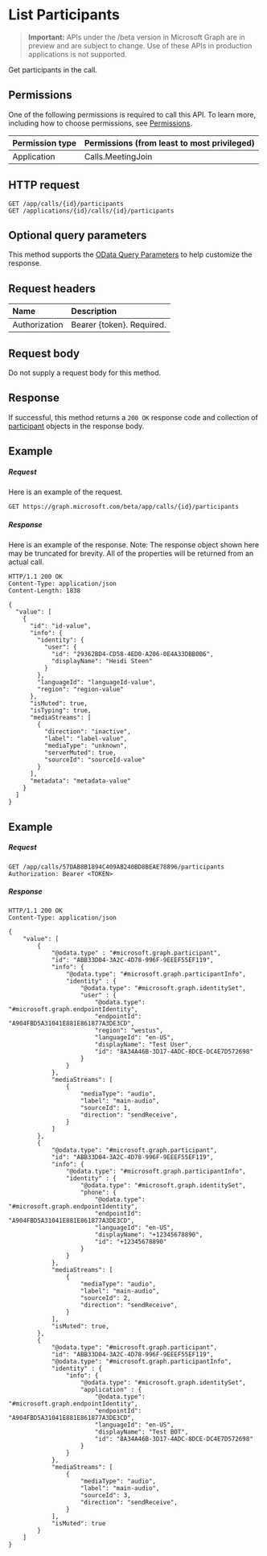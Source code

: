 # List Participants

> **Important:** APIs under the /beta version in Microsoft Graph are in preview and are subject to change. Use of these APIs in production applications is not supported.

Get participants in the call.

## Permissions

One of the following permissions is required to call this API. To learn more, including how to choose permissions, see [Permissions](../../../concepts/permissions_reference.md).

| Permission type | Permissions (from least to most privileged) |
| :-------------- | :------------------------------------------ |
| Application     | Calls.MeetingJoin                           |

## HTTP request
<!-- { "blockType": "ignored" } -->
```http
GET /app/calls/{id}/participants
GET /applications/{id}/calls/{id}/participants
```

## Optional query parameters
This method supports the [OData Query Parameters](http://graph.microsoft.io/docs/overview/query_parameters) to help customize the response.

## Request headers
| Name          | Description               |
|:--------------|:--------------------------|
| Authorization | Bearer {token}. Required. |

## Request body
Do not supply a request body for this method.
## Response
If successful, this method returns a `200 OK` response code and collection of [participant](../resources/participant.md) objects in the response body.
## Example
##### Request
Here is an example of the request.
<!-- {
  "blockType": "request",
  "name": "get_participants"
}-->
```http
GET https://graph.microsoft.com/beta/app/calls/{id}/participants
```

##### Response
Here is an example of the response. Note: The response object shown here may be truncated for brevity. All of the properties will be returned from an actual call.
<!-- {
  "blockType": "response",
  "truncated": true,
  "@odata.type": "microsoft.graph.participant",
  "isCollection": true 
} -->
```http
HTTP/1.1 200 OK
Content-Type: application/json
Content-Length: 1838

{
  "value": [
    {
      "id": "id-value",
      "info": {
        "identity": {
          "user": {
            "id": "29362BD4-CD58-4ED0-A206-0E4A33DBB0B6",
            "displayName": "Heidi Steen"
          }
        },
        "languageId": "languageId-value",
        "region": "region-value"
      },
      "isMuted": true,
      "isTyping": true,
      "mediaStreams": [
        {
          "direction": "inactive",
          "label": "label-value",
          "mediaType": "unknown",
          "serverMuted": true,
          "sourceId": "sourceId-value"
        }
      ],
      "metadata": "metadata-value"
    }
  ]
}
```

## Example

##### Request

``` http
GET /app/calls/57DAB8B1894C409AB240BD8BEAE78896/participants
Authorization: Bearer <TOKEN>
```

##### Response

``` http
HTTP/1.1 200 OK
Content-Type: application/json

{
    "value": [
        {
            "@odata.type" : "#microsoft.graph.participant",
            "id": "ABB33D04-3A2C-4D78-996F-9EEEF55EF119",
            "info": {
                "@odata.type": "#microsoft.graph.participantInfo",
                "identity" : {
                    "@odata.type": "#microsoft.graph.identitySet",
                    "user" : {
                        "@odata.type": "#microsoft.graph.endpointIdentity",
                        "endpointId": "A904FBD5A31041E881E861877A3DE3CD",
                        "region": "westus",
                        "languageId": "en-US",
                        "displayName": "Test User",
                        "id": "8A34A46B-3D17-4ADC-8DCE-DC4E7D572698"
                    }
                }
            },
            "mediaStreams": [
                {
                    "mediaType": "audio",
                    "label": "main-audio",
                    "sourceId": 1,
                    "direction": "sendReceive",
                }
            ]
        },
        {
            "@odata.type": "#microsoft.graph.participant",
            "id": "ABB33D04-3A2C-4D78-996F-9EEEF55EF119",
            "info": {
                "@odata.type": "#microsoft.graph.participantInfo",
                "identity" : {
                    "@odata.type": "#microsoft.graph.identitySet",
                    "phone": {
                        "@odata.type": "#microsoft.graph.endpointIdentity",
                        "endpointId": "A904FBD5A31041E881E861877A3DE3CD",
                        "languageId": "en-US",
                        "displayName": "+12345678890",
                        "id": "+12345678890"
                    }
                }
            },
            "mediaStreams": [
                {
                    "mediaType": "audio",
                    "label": "main-audio",
                    "sourceId": 2,
                    "direction": "sendReceive",
                }
            ],
            "isMuted": true,
        },
        {
            "@odata.type": "#microsoft.graph.participant",
            "id": "ABB33D04-3A2C-4D78-996F-9EEEF55EF119",
            "@odata.type": "#microsoft.graph.participantInfo",
            "identity" : {
                "info": {
                    "@odata.type": "#microsoft.graph.identitySet",
                    "application" : {
                        "@odata.type": "#microsoft.graph.endpointIdentity",
                        "endpointId": "A904FBD5A31041E881E861877A3DE3CD",
                        "languageId": "en-US",
                        "displayName": "Test BOT",
                        "id": "8A34A46B-3D17-4ADC-8DCE-DC4E7D572698"
                    }
                }
            },
            "mediaStreams": [
                {
                    "mediaType": "audio",
                    "label": "main-audio",
                    "sourceId": 3,
                    "direction": "sendReceive",
                }
            ],
            "isMuted": true
        }
    ]
}
```

<!-- uuid: 8fcb5dbc-d5aa-4681-8e31-b001d5168d79
2015-10-25 14:57:30 UTC -->
<!-- {
  "type": "#page.annotation",
  "description": "List participants",
  "keywords": "",
  "section": "documentation",
  "tocPath": ""
}-->
